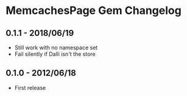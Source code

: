 # MemcachesPage Gem Changelog

## 0.1.1 - 2018/06/19
 * Still work with no namespace set
 * Fail silently if Dalli isn't the store

## 0.1.0 - 2012/06/18
 * First release